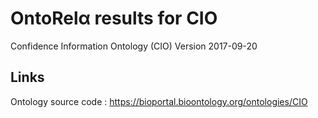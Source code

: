 # OntoRelα results for CIO
Confidence Information Ontology (CIO)
Version 2017-09-20
## Links
Ontology source code : https://bioportal.bioontology.org/ontologies/CIO

